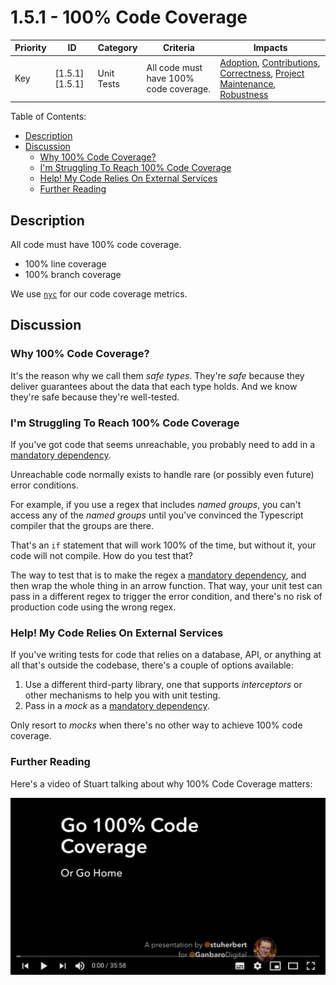 # 1.5.1 - 100% Code Coverage

Priority | ID | Category | Criteria | Impacts
---------|----|----------|----------|--------
Key | [1.5.1][1.5.1] | Unit Tests | All code must have 100% code coverage. | [Adoption][ADOPTION], [Contributions][CONTRIBUTIONS], [Correctness][CORRECTNESS], [Project Maintenance][PROJECT-MAINTENANCE], [Robustness][ROBUSTNESS]

Table of Contents:
- [Description](#description)
- [Discussion](#discussion)
  - [Why 100% Code Coverage?](#why-100-code-coverage)
  - [I'm Struggling To Reach 100% Code Coverage](#im-struggling-to-reach-100-code-coverage)
  - [Help! My Code Relies On External Services](#help-my-code-relies-on-external-services)
  - [Further Reading](#further-reading)

## Description

All code must have 100% code coverage.

* 100% line coverage
* 100% branch coverage

We use [`nyc`](https://istanbul.js.org/) for our code coverage metrics.

## Discussion

### Why 100% Code Coverage?

It's the reason why we call them _safe types_. They're _safe_ because they deliver guarantees about the data that each type holds. And we know they're safe because they're well-tested.

### I'm Struggling To Reach 100% Code Coverage

If you've got code that seems unreachable, you probably need to add in a [mandatory dependency][Mandatory Dependency].

Unreachable code normally exists to handle rare (or possibly even future) error conditions.

For example, if you use a regex that includes _named groups_, you can't access any of the _named groups_ until you've convinced the Typescript compiler that the groups are there.

That's an `if` statement that will work 100% of the time, but without it, your code will not compile. How do you test that?

The way to test that is to make the regex a [mandatory dependency][Mandatory Dependency], and then wrap the whole thing in an arrow function. That way, your unit test can pass in a different regex to trigger the error condition, and there's no risk of production code using the wrong regex.

### Help! My Code Relies On External Services

If you've writing tests for code that relies on a database, API, or anything at all that's outside the codebase, there's a couple of options available:

1. Use a different third-party library, one that supports _interceptors_ or other mechanisms to help you with unit testing.
2. Pass in a _mock_ as a [mandatory dependency][Mandatory Dependency].

Only resort to _mocks_ when there's no other way to achieve 100% code coverage.

### Further Reading

Here's a video of Stuart talking about why 100% Code Coverage matters:

[![Thumnail of the Go 100% Code Coverage Or Go Home YouTube Video](../../assets/YouTube-100-Code-Coverage.png)](https://www.youtube.com/watch?v=YqQiXqQBAsI&list=PLAXvd3M1ib-bhOerSaJDhei7PcfhGDuwq)


[ADOPTION]: ../../impacted-areas/ADOPTION.md
[CONTRIBUTIONS]: ../../impacted-areas/CONTRIBUTIONS.md
[CORRECTNESS]: ../../impacted-areas/CORRECTNESS.md
[GOVERNANCE]: ../../impacted-areas/GOVERNANCE.md
[PROJECT-MAINTENANCE]: ../../impacted-areas/PROJECT-MAINTENANCE.md
[ROBUSTNESS]: ../../impacted-areas/ROBUSTNESS.md
[SECURITY]: ../../impacted-areas/SECURITY.md
[TESTABILITY]: ../../impacted-areas/TESTABILITY.md
[Base Class]: ../../glossary/base-class.md
[Branded Type]: ../../glossary/branded-type.md
[Caller]: ../../glossary/caller.md
[CQRS]: ../../glossary/CQRS.md
[Data Bag]: ../../glossary/data-bag.md
[Data Guarantee]: ../../glossary/data-guarantee.md
[Data Guard]: ../../glossary/data-guard.md
[Default Value]: ../../glossary/default-value.md
[Defensive Programming]: ../../glossary/defensive-programming.md
[Dependency]: ../../glossary/dependency.md
[Dependency Injection]: ../../glossary/dependency-injection.md
[Docblock]: ../../glossary/docblock.md
[End-User]: ../../glossary/end-user.md
[Entity]: ../../glossary/entity.md
[Exported Item]: ../../glossary/exported-item.md
[Extension]: ../../glossary/extension.md
[Flavoured Type]: ../../glossary/flavoured-type.md
[Function Prefix]: ../../glossary/function-prefix.md
[Function Signature]: ../../glossary/function-signature.md
[Hard-Coded]: ../../glossary/hard-coded.md
[Identity]: ../../glossary/identity.md
[Identity Function]: ../../glossary/identity-function.md
[Identity Type]: ../../glossary/identity-type.md
[Immutability]: ../../glossary/immutability.md
[Inherited Method]: ../../glossary/inherited-method.md
[Instantiable Type]: ../../glossary/instantiable-type.md
[Mandatory Dependency]: ../../glossary/mandatory-dependency.md
[No-Op]: ../../glossary/no-op.md
[Nominal Typing]: ../../glossary/nominal-typing.md
[Optional Input]: ../../glossary/optional-input.md
[Overridden Method]: ../../glossary/overridden-method.md
[Plain Object]: ../../glossary/plain-object.md
[Primitive Type]: ../../glossary/primitive-type.md
[Protocol]: ../../glossary/protocol.md
[Refined Type]: ../../glossary/refined-type.md
[Rest Parameter]: ../../glossary/rest-parameter.md
[Reusability]: ../../glossary/reusability.md
[Side Effects]: ../../glossary/side-effects.md
[Smart Constructor]: ../../glossary/smart-constructor.md
[Structural Typing]: ../../glossary/structural-typing.md
[Type Alias]: ../../glossary/type-alias.md
[Type Casting]: ../../glossary/type-casting.md
[Type Guarantee]: ../../glossary/type-guarantee.md
[Type Guard]: ../../glossary/type-guard.md
[Type Inference]: ../../glossary/type-inference.md
[Type Predicate]: ../../glossary/type-predicate.md
[User-Supplied Functional Options]: ../../glossary/user-supplied-functional-options.md
[User-Supplied Input]: ../../glossary/user-supplied-input.md
[User-Supplied Options]: ../../glossary/user-supplied-options.md
[User-Supplied Optional Dependencies]: ../../glossary/user-supplied-optional-dependencies.md
[Value]: ../../glossary/value.md
[Value Object]: ../../glossary/value-object.md
